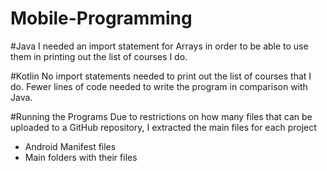 # Mobile-Programming
#Java
I needed an import statement for Arrays in order to be able to use them in printing out the list of courses I do.

#Kotlin
No import statements needed to print out the list of courses that I do.
Fewer lines of code needed to write the program in comparison with Java.

#Running the Programs
Due to restrictions on how many files that can be uploaded to a GitHub repository, I extracted the main files for each project
- Android Manifest files
- Main folders with their files
